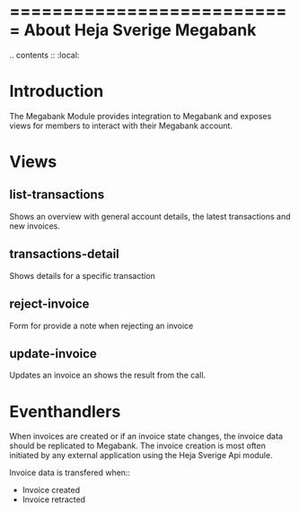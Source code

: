 ===========================
About Heja Sverige Megabank
===========================

.. contents :: :local:

Introduction
============
The Megabank Module provides integration to Megabank and exposes views for members to interact with their Megabank account.


Views
=====

list-transactions
-----------------
Shows an overview with general account details, the latest transactions and new invoices.


transactions-detail
-------------------
Shows details for a specific transaction


reject-invoice
--------------
Form for provide a note when rejecting an invoice

update-invoice
--------------
Updates an invoice an shows the result from the call.


Eventhandlers
=============
When invoices are created or if an invoice state changes, the invoice data should be replicated to Megabank. The invoice
creation is most often initiated by any external application using the Heja Sverige Api module.

Invoice data is transfered when::
* Invoice created
* Invoice retracted

